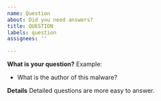 ```yaml
---
name: Question
about: Did you need answers?
title: QUESTION
labels: question
assignees: ''

---
```


**What is your question?**
Example:
- What is the author of this malware?

**Details**
Detailed questions are more easy to answer.
